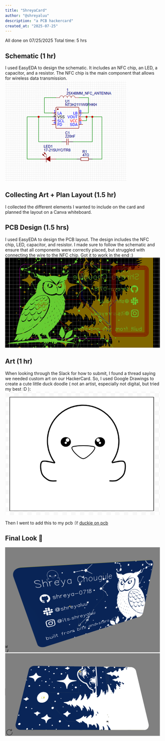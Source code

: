 ```yaml
---
title: "ShreyaCard"
author: "@shreyaluu"
description: "a PCB hackercard"
created_at: "2025-07-25"
---
```


All done on 07/25/2025
Total time: 5 hrs

## Schematic (1 hr)
I used EasyEDA to design the schematic. It includes an NFC chip, an LED, a capacitor, and a resistor. The NFC chip is the main component that allows for wireless data transmission.
![schematic](images/schematic.png)

## Collecting Art + Plan Layout (1.5 hr)
I collected the different elements I wanted to include on the card and planned the layout on a Canva whiteboard. 

## PCB Design (1.5 hrs)
I used EasyEDA to design the PCB layout. The design includes the NFC chip, LED, capacitor, and resistor. I made sure to follow the schematic and ensure that all components were correctly placed, but struggled with connecting the wire to the NFC chip. Got it to work in the end :)
![pcb](images/pcb.png)

## Art (1 hr)
When looking through the Slack for how to submit, I found a thread saying we needed custom art on our HackerCard. So, I used Google Drawings to create a cute little duck doodle ( not an artist, especially not digital, but tried my best :D ):
![art](images/art.png)

Then I went to add this to my pcb :)!
[duckie on pcb](images/hello-duck.png.png)

## Final Look 👀
![front](images/front.png)
![back](images/back.png)
